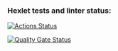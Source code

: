 ### Hexlet tests and linter status:
[![Actions Status](https://github.com/MikhailVyachin/frontend-project-44/actions/workflows/hexlet-check.yml/badge.svg)](https://github.com/MikhailVyachin/frontend-project-44/actions)

[![Quality Gate Status](https://sonarcloud.io/api/project_badges/measure?project=MikhailVyachin_frontend-project-44&metric=alert_status)](https://sonarcloud.io/summary/new_code?id=MikhailVyachin_frontend-project-44)
